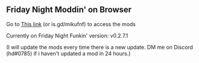 ## Friday Night Moddin' on Browser ##

Go to [This link](https://hdboye.github.io/FnfModAttempt) (or is.gd/mikufnf) to access the mods

Currently on Friday Night Funkin' version: v0.2.7.1

(I will update the mods every time there is a new update. DM me on Discord (hd#0785) if i haven't updated a mod in 24 hours.)
